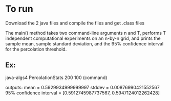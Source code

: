 # To run 

Download the 2 java files and compile the files and get .class files

The main() method takes two command-line arguments n and T, performs T independent computational experiments on an n-by-n grid, and prints the sample mean, sample standard deviation, and the 95% confidence interval for the percolation threshold.

## Ex:
java-algs4 PercolationStats 200 100 (command)

outputs:
mean                    = 0.5929934999999997
stddev                  = 0.00876990421552567
95% confidence interval = [0.5912745987737567, 0.5947124012262428]

